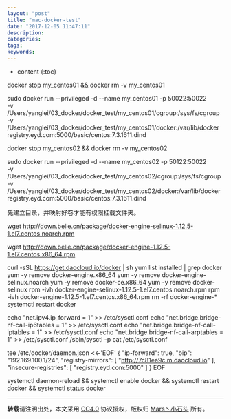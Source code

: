 ```yaml
---
layout: "post"
title: "mac-docker-test"
date: "2017-12-05 11:47:11"
description: 
categories: 
tags: 
keywords: 
---
```


* content
{:toc}

docker stop my_centos01 && docker rm -v my_centos01  

sudo docker run --privileged -d --name my_centos01 -p 50022:50022 \
  -v /Users/yanglei/03_docker/docker_test/my_centos01/cgroup:/sys/fs/cgroup \
  -v /Users/yanglei/03_docker/docker_test/my_centos01/docker:/var/lib/docker \
  registry.eyd.com:5000/basic/centos:7.3.1611.dind


docker stop my_centos02 && docker rm -v my_centos02  

sudo docker run --privileged -d --name my_centos02 -p 50122:50022 \
  -v /Users/yanglei/03_docker/docker_test/my_centos02/cgroup:/sys/fs/cgroup \
  -v /Users/yanglei/03_docker/docker_test/my_centos02/docker:/var/lib/docker \
  registry.eyd.com:5000/basic/centos:7.3.1611.dind

先建立目录，并映射好卷才能有权限挂载文件夹。

wget http://down.belle.cn/package/docker-engine-selinux-1.12.5-1.el7.centos.noarch.rpm

wget http://down.belle.cn/package/docker-engine-1.12.5-1.el7.centos.x86_64.rpm

curl -sSL https://get.daocloud.io/docker | sh
yum list installed | grep docker
yum -y remove docker-engine.x86_64
yum -y remove docker-engine-selinux.noarch
yum -y remove docker-ce.x86_64
yum -y remove docker-selinux
rpm -ivh docker-engine-selinux-1.12.5-1.el7.centos.noarch.rpm
rpm -ivh docker-engine-1.12.5-1.el7.centos.x86_64.rpm
rm -rf docker-engine-*
systemctl restart docker

echo "net.ipv4.ip_forward = 1" >> /etc/sysctl.conf
echo "net.bridge.bridge-nf-call-ip6tables = 1" >> /etc/sysctl.conf
echo "net.bridge.bridge-nf-call-iptables = 1" >> /etc/sysctl.conf
echo "net.bridge.bridge-nf-call-arptables = 1" >> /etc/sysctl.conf
/sbin/sysctl -p
cat /etc/sysctl.conf

tee /etc/docker/daemon.json <<-'EOF'
{
  "ip-forward": true,
  "bip": "192.169.100.1/24",
  "registry-mirrors": [
    "http://7c81ea9c.m.daocloud.io"
  ],
  "insecure-registries": [
    "registry.eyd.com:5000"
  ]
}
EOF

systemctl daemon-reload && systemctl enable docker && systemctl restart docker && systemctl status docker

---

**转载**请注明出处，本文采用 [CC4.0](http://creativecommons.org/licenses/by-nc-nd/4.0/) 协议授权，版权归 [Mars丶小石头](https://www.zorin.xin) 所有。